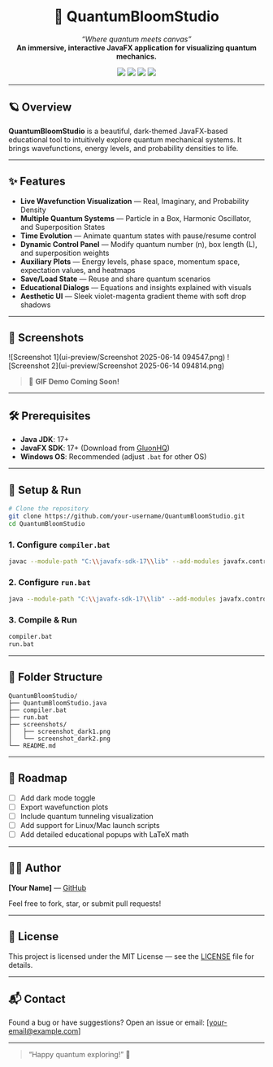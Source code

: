 <h1 align="center">
  🌌 QuantumBloomStudio
</h1>

<p align="center">
  <em>“Where quantum meets canvas”</em><br>
  <strong>An immersive, interactive JavaFX application for visualizing quantum mechanics.</strong>
</p>

<p align="center">
  <img src="https://img.shields.io/badge/java-17%2B-red?style=for-the-badge&logo=java" />
  <img src="https://img.shields.io/badge/JavaFX-17%2B-blue?style=for-the-badge&logo=java" />
  <img src="https://img.shields.io/badge/license-MIT-purple?style=for-the-badge" />
  <img src="https://img.shields.io/badge/status-active--development-magenta?style=for-the-badge" />
</p>

---

## 🪐 Overview
**QuantumBloomStudio** is a beautiful, dark-themed JavaFX-based educational tool to intuitively explore quantum mechanical systems. It brings wavefunctions, energy levels, and probability densities to life.

---

## ✨ Features
- **Live Wavefunction Visualization** — Real, Imaginary, and Probability Density
- **Multiple Quantum Systems** — Particle in a Box, Harmonic Oscillator, and Superposition States
- **Time Evolution** — Animate quantum states with pause/resume control
- **Dynamic Control Panel** — Modify quantum number \(n\), box length \(L\), and superposition weights
- **Auxiliary Plots** — Energy levels, phase space, momentum space, expectation values, and heatmaps
- **Save/Load State** — Reuse and share quantum scenarios
- **Educational Dialogs** — Equations and insights explained with visuals
- **Aesthetic UI** — Sleek violet-magenta gradient theme with soft drop shadows

---

## 📸 Screenshots

![Screenshot 1](ui-preview/Screenshot 2025-06-14 094547.png)
![Screenshot 2](ui-preview/Screenshot 2025-06-14 094814.png)

> 🎥 **GIF Demo Coming Soon!**

---

## 🛠️ Prerequisites
- **Java JDK**: 17+
- **JavaFX SDK**: 17+ (Download from [GluonHQ](https://gluonhq.com/products/javafx/))
- **Windows OS**: Recommended (adjust `.bat` for other OS)

---

## 🚀 Setup & Run

```bash
# Clone the repository
git clone https://github.com/your-username/QuantumBloomStudio.git
cd QuantumBloomStudio
```

### 1. Configure `compiler.bat`
```bash
javac --module-path "C:\\javafx-sdk-17\\lib" --add-modules javafx.controls,javafx.fxml QuantumBloomStudio.java
```

### 2. Configure `run.bat`
```bash
java --module-path "C:\\javafx-sdk-17\\lib" --add-modules javafx.controls,javafx.fxml QuantumBloomStudio
```

### 3. Compile & Run
```bash
compiler.bat
run.bat
```

---

## 🧾 Folder Structure
```
QuantumBloomStudio/
├── QuantumBloomStudio.java
├── compiler.bat
├── run.bat
├── screenshots/
│   ├── screenshot_dark1.png
│   └── screenshot_dark2.png
└── README.md
```

---

## 🧪 Roadmap
- [ ] Add dark mode toggle
- [ ] Export wavefunction plots
- [ ] Include quantum tunneling visualization
- [ ] Add support for Linux/Mac launch scripts
- [ ] Add detailed educational popups with LaTeX math

---

## 👩‍💻 Author
**[Your Name]** — [GitHub](https://github.com/your-username)

Feel free to fork, star, or submit pull requests!

---

## 📄 License
This project is licensed under the MIT License — see the [LICENSE](LICENSE) file for details.

---

## 📬 Contact
Found a bug or have suggestions? Open an issue or email: [your-email@example.com]

---

> “Happy quantum exploring!” 🌟
